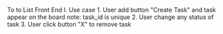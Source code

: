 To to List Front End
I. Use case
    1. User add button "Create Task" and task appear on the board
        note: task_id is unique
    2. User change any status of task
    3. User click button "X" to remove task
